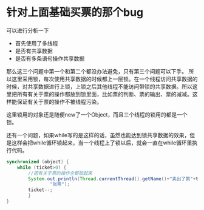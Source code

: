 # 针对上面基础买票的那个bug
可以进行分析一下

- 首先使用了多线程
- 是否有共享数据
- 是否有多条语句操作共享数据

那么这三个问题中第一个和第二个都没办法避免，只有第三个问题可以下手。
所以这里采用锁，每次使用共享数据的时候都上一层锁。在一个线程访问共享数据的时候，对共享数据进行上锁，上锁之后其他线程不能访问带锁的共享数据。所以这里把所有有关于票的操作都放到锁里面，比如票的判断、票的输出、票的减减。这样能保证有关于票的操作不被线程污染。

这里锁用的对象还是随便new了一个Object，而且三个线程的锁用的都是一个锁。

还有一个问题，如果while写的是这样的话，虽然也能达到锁共享数据的效果，但是这样会把while循环锁起来，当一个线程上了锁以后，就会一直在while循环里执行代码。
```java
synchronized (object) {
    while (ticket>0) {
        //把有关于票的操作全都锁起来
        System.out.println(Thread.currentThread().getName()+"卖出了第"+ticket+
                "张票");
        ticket--;
        }
}
```